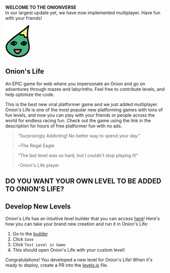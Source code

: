 **WELCOME TO THE ONIONVERSE**  
In our largest update yet, we have now implemented multiplayer. Have fun with your friends!

![Image](assets/sprites/onion.png)

## Onion's Life ##

An EPIC game for web where you impersonate an Onion and go on adventures through mazes and labyrinths. Feel free to contribute levels, and help optimize the code.

This is the best new viral platformer game and we just added multiplayer. Onion's Life is one of the most popular new platforming games with tons of fun levels, and now you can play with your friends or people across the world for endless racing fun. Check out the game using the link in the description for hours of free platformer fun with no ads.


> "Surprisingly Addicting! No better way to spend your day."
>     
> ~The Regal Eagle

> "The last level was so hard, but I couldn't stop playing it!"
>
> -Onion's Life player


## DO YOU WANT YOUR OWN LEVEL TO BE ADDED TO ONION'S LIFE? ##

## Develop New Levels ##

Onion's Life has an intuitive level builder that you can access [here](https://sharmnten.github.io/Onion-s-Life/levelDesigner.html)! Here's how you can take your brand new creation and run it in Onion's Life:

1. Go to the [builder](https://sharmnten.github.io/Onion-s-Life/levelDesigner.html)
2. Click `Save`
3. Click `Test Level in Game`
4. This should open Onion's Life with your custom level!

Congratulations! You developed a new level for Onion's Life! When it's ready to deploy, create a PR into the [levels.js](levels.js) file.
